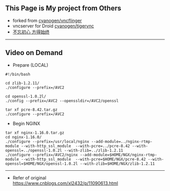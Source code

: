 ## This Page is My project from Others
* forked from [cyanogen/vncflinger](https://github.com/cyanogen/vncflinger)
* vncserver for Droid [cyanogen/tigervnc](https://github.com/cyanogen/tigervnc)
* [不忘初心 方得始终](https://terenceli.github.io/)

---

## Video on Demand
- Prepare (LOCAL)
```
#!/bin/bash

cd zlib-1.2.11/
./configure --prefix=/AVC2

cd openssl-1.0.2l/
./config --prefix=/AVC2 --openssldir=/AVC2/openssl

tar xf pcre-8.42.tar.gz
./configure --prefix=/AVC2
```

- Begin NGINX
```
tar xf nginx-1.16.0.tar.gz
cd nginx-1.16.0/
./configure --prefix=/usr/local/nginx --add-module=../nginx-rtmp-module --with-http_ssl_module  --with-pcre=../pcre-8.42 --with-openssl=../openssl-1.0.2l --with-zlib=../zlib-1.2.11
./configure --prefix=/AVC2/nginx --add-module=$HOME/NGX/nginx-rtmp-module --with-http_ssl_module  --with-pcre=$HOME/NGX/pcre-8.42 --with-openssl=$HOME/NGX/openssl-1.0.2l --with-zlib=$HOME/NGX/zlib-1.2.11
```

---

- Refer of original  
https://www.cnblogs.com/xl2432/p/11090613.html